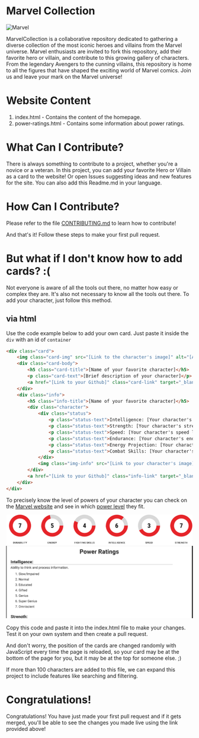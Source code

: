# Marvel Collection

![Marvel](https://external-content.duckduckgo.com/iu/?u=https%3A%2F%2Fd1x7zurbps6occ.cloudfront.net%2Fproduct%2Fxlarge%2F587591-166585.jpg&f=1&nofb=1&ipt=f98b65794380b1744b125853c9e52a673a3a903b741ba3acbfe5bf699da3cf93&ipo=images)

MarvelCollection is a collaborative repository dedicated to gathering a diverse collection of the most iconic heroes and villains from the Marvel universe. Marvel enthusiasts are invited to fork this repository, add their favorite hero or villain, and contribute to this growing gallery of characters. From the legendary Avengers to the cunning villains, this repository is home to all the figures that have shaped the exciting world of Marvel comics. Join us and leave your mark on the Marvel universe!

# Website Content

1. index.html - Contains the content of the homepage.
2. power-ratings.html - Contains some information about power ratings.

# What Can I Contribute?

There is always something to contribute to a project, whether you're a novice or a veteran. In this project, you can add your favorite Hero or Villain as a card to the website! Or open Issues suggesting ideas and new features for the site. You can also add this Readme.md in your language.

# How Can I Contribute?

Please refer to the file [CONTRIBUTING.md](https://github.com/lucasnumeriano/MarvelCollection/blob/main/CONTRIBUTING.md) to learn how to contribute!

And that's it!
Follow these steps to make your first pull request.

# But what if I don't know how to add cards? :(

Not everyone is aware of all the tools out there, no matter how easy or complex they are. It's also not necessary to know all the tools out there. To add your character, just follow this method.

## via html

Use the code example below to add your own card. Just paste it inside the `div` with an id of `container`

```html
<div class="card">
    <img class="card-img" src="[Link to the character's image]" alt="[Alternative Text]"/>
    <div class="card-body">
        <h5 class="card-title">[Name of your favorite character]</h5>
        <p class="card-text">[Brief description of your character]</p>
        <a href="[Link to your Github]" class="card-link" target="_blank">Contributed by [Your username/Github profile name]</a>
    </div>
    <div class="info">
        <h5 class="info-title">[Name of your favorite character]</h5>
        <div class="character">
            <div class="status">
                <p class="status-text">Intelligence: [Your character's intelligence level]</p>
                <p class="status-text">Strength: [Your character's strength level]</p>
                <p class="status-text">Speed: [Your character's speed level]</p>
                <p class="status-text">Endurance: [Your character's endurance level]</p>
                <p class="status-text">Energy Projection: [Your character's energy projection level]</p>
                <p class="status-text">Combat Skills: [Your character's hand-to-hand combat skills level]</p>
            </div>
            <img class="img-info" src="[Link to your character's image]" alt="[Alternative Text]"/>
        </div>
        <a href="[Link to your Github]" class="info-link" target="_blank">Contributed by [Your username/Github profile name]</a>
    </div>
</div>
```

To precisely know the level of powers of your character you can check on the [Marvel website](https://www.marvel.com) and see in which [power level](https://lucasnumeriano.github.io/MarvelCollection/power-ratings.html) they fit.

![](https://github.com/lucasnumeriano/MarvelCollection/blob/main/assets/images/marvel-stats.png)
![](https://github.com/lucasnumeriano/MarvelCollection/blob/main/assets/images/power-rating.png)

Copy this code and paste it into the index.html file to make your changes. Test it on your own system and then create a pull request.

And don't worry, the position of the cards are changed randomly with JavaScript every time the page is reloaded, so your card may be at the bottom of the page for you, but it may be at the top for someone else. ;)

If more than 100 characters are added to this file, we can expand this project to include features like searching and filtering.

# Congratulations!

Congratulations! You have just made your first pull request and if it gets merged, you'll be able to see the changes you made live using the link provided above!
